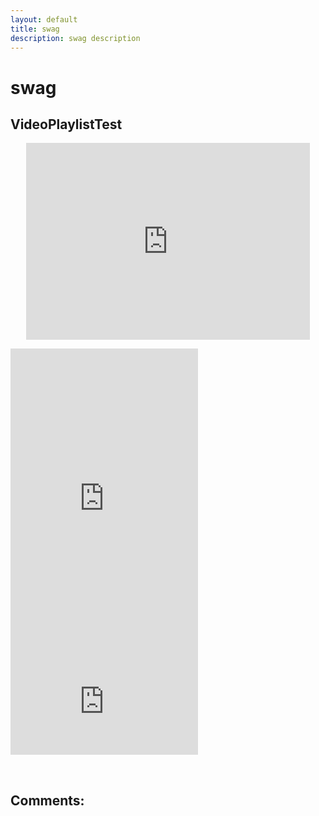 ```yaml
---
layout: default
title: swag
description: swag description
---
```

# swag

## VideoPlaylistTest

<p align="center"><iframe style="width:90%" width="560" height="315" src="https://www.youtube.com/embed/videoseries?list=PLWy0Jf96bIqw9sCG-mPfAsVko9J9CCXsn" title="YouTube video player" frameborder="0" allow="accelerometer; autoplay; clipboard-write; encrypted-media; gyroscope; picture-in-picture" allowfullscreen></iframe></p>

<div class="twitch">
  <div class="twitch-video">
    <iframe
      src="https://player.twitch.tv/?channel=monstercat&parent=paroyer.github.io&autoplay=false"
      frameborder="0"
      scrolling="no"
      height="500"
      allowfullscreen="true">
    </iframe>
  </div>
  <div class="twitch-chat">
    <iframe
      frameborder="0"
      scrolling="no"
      theme="dark"      
      src="https://www.twitch.tv/embed/monstercat/chat?parent=paroyer.github.io">
    </iframe>
  </div>
</div>

&nbsp;&nbsp;&nbsp;&nbsp;&nbsp;&nbsp; 

<body>
    <div style="position:relative; margin-left:-20%;">
    <!-- Add a placeholder for the Twitch embed -->
    <div id="twitch-embed"></div>
    <!-- Load the Twitch embed script -->
    <script src="https://embed.twitch.tv/embed/v1.js"></script>
    <!-- Create a Twitch.Embed object that will render within the "twitch-embed" root element. -->
    <script type="text/javascript">
      new Twitch.Embed("twitch-embed", {
        width: 854,
        height: 480,
        channel: "monstercat",
        // only needed if your site is also embedded on embed.example.com and othersite.example.com 
        parent: ["embed.example.com", "othersite.example.com"]
      });
    </script>
    </div>
</body>

## Comments:

<script src="https://utteranc.es/client.js"
        repo="Paroyer/Comment" 
        issue-term="pathname"
        theme="github-dark"
        label="Comment"
        crossorigin="anonymous"
        async>
</script>  

